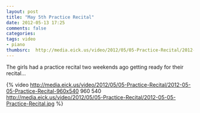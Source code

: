 ```yaml
---
layout: post
title: "May 5th Practice Recital"
date: 2012-05-13 17:25
comments: false
categories: 
tags: video
- piano
thumbsrc:  http://media.eick.us/video/2012/05/05-Practice-Recital/2012-05-05-Practice-Recital-960x540.jpg
---
```

The girls had a practice recital two weekends ago getting ready for their recital...

{% video http://media.eick.us/video/2012/05/05-Practice-Recital/2012-05-05-Practice-Recital-960x540 960 540 http://media.eick.us/video/2012/05/05-Practice-Recital/2012-05-05-Practice-Recital.jpg %}